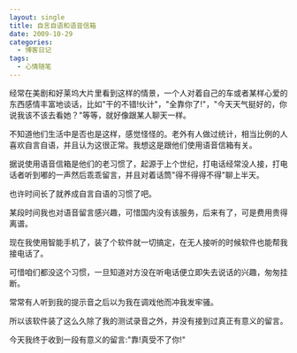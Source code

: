```yaml
---
layout: single
title: 自言自语和语音信箱
date: 2009-10-29
categories:
  - 博客日记
tags:
  - 心情随笔
---
```


经常在美剧和好莱坞大片里看到这样的情景，一个人对着自己的车或者某样心爱的东西感情丰富地谈话，比如\"干的不错!伙计\"，\"全靠你了!\"，\"今天天气挺好的，你说我该不该去看她？\"等等，就好像跟某人聊天一样。

不知道他们生活中是否也是这样，感觉怪怪的。老外有人做过统计，相当比例的人喜欢自言自语，并且认为这很正常。我想这是跟他们使用语音信箱有关。

据说使用语音信箱是他们的老习惯了，起源于上个世纪，打电话经常没人接，打电话者听到嘟的一声然后乖乖留言，并且对着话筒\"得不得得不得\"聊上半天。

也许时间长了就养成自言自语的习惯了吧。

某段时间我也对语音留言感兴趣，可惜国内没有该服务，后来有了，可是费用贵得离谱。

现在我使用智能手机了，装了个软件就一切搞定，在无人接听的时候软件也能帮我接电话了。

可惜咱们都没这个习惯，一旦知道对方没在听电话便立即失去说话的兴趣，匆匆挂断。

常常有人听到我的提示音之后以为我在调戏他而冲我发牢骚。

所以该软件装了这么久除了我的测试录音之外，并没有接到过真正有意义的留言。

今天我终于收到一段有意义的留言&#58;\"靠!真受不了你!\"
